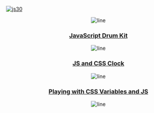 <a href="https://javascript30.com">

![js30](https://i.postimg.cc/8cpWXYyY/js30.png "Build things. Lots of things. Build 1,000 things. Keep it up and don't stop.")
</a>

<div align="center">

![line](https://capsule-render.vercel.app/api?type=rect&color=gradient&height=2)

### **[JavaScript Drum Kit](https://isbendiyarovanezrin.github.io/JavaScriptDrumKit "Click Me!")**

![line](https://capsule-render.vercel.app/api?type=rect&color=gradient&height=2)

### **[JS and CSS Clock](https://isbendiyarovanezrin.github.io/AnalogClock "Click Me!")**

![line](https://capsule-render.vercel.app/api?type=rect&color=gradient&height=2)

### **[Playing with CSS Variables and JS](https://isbendiyarovanezrin.github.io/PlayingWithCSSVariablesAndJS "Click Me!")**

![line](https://capsule-render.vercel.app/api?type=rect&color=gradient&height=2)

</div>
